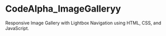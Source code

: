 # CodeAlpha_ImageGalleryy
Responsive Image Gallery with Lightbox Navigation using HTML, CSS, and JavaScript.
